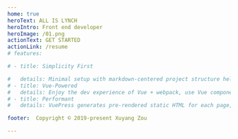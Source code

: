 ```yaml
---
home: true
heroText: ALL IS LYNCH
heroIntro: Front end developer
heroImage: /01.png
actionText: GET STARTED
actionLink: /resume
# features:

# - title: Simplicity First

#   details: Minimal setup with markdown-centered project structure helps you focus on writing.
# - title: Vue-Powered
#   details: Enjoy the dev experience of Vue + webpack, use Vue components in markdown, and develop custom themes with Vue.
# - title: Performant
#   details: VuePress generates pre-rendered static HTML for each page, and runs as an SPA once a page is loaded.

footer:  Copyright © 2019-present Xuyang Zou

---
```

